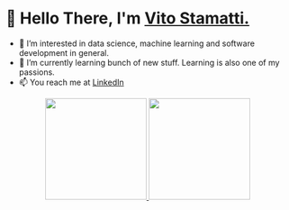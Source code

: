 <h1 align="left"><strong>👋 Hello There, I'm <a href="https://github.com/vitostamatti">Vito Stamatti.</a></strong>
</h1>

- 👀 I’m interested in data science, machine learning and software development in general.
- 🌱 I’m currently learning bunch of new stuff. Learning is also one of my passions.
- 📫 You reach me at [LinkedIn](https://www.linkedin.com/in/vito-stamatti/) 

<p align="center">
<a href="https://github.com/AVS1508">
  <img height="180em" src="https://github-readme-stats-eight-theta.vercel.app/api?username=vitostamatti&show_icons=true&theme=algolia&include_all_commits=true&count_private=true"/>
  <img height="180em" src="https://github-readme-stats-eight-theta.vercel.app/api/top-langs/?username=vitostamatti&layout=compact&langs_count=8&theme=algolia"/>
</a>
</p>
